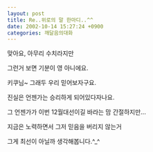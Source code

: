 ```yaml
---
layout: post
title: Re..위로의 말 한마디..^^
date: 2002-10-14 15:27:24 +0900
categories: 깨달음의대화
---
```

맞아요, 아무리 수치라지만
  
그런거 보면 기분이 영 아니에요.
  
키쿠님~ 그래두 우리 믿어보자구요.
  
진실은 언젠가는 승리하게 되어있다자나요.
  
그 언젠가가 이번 12월대선이길 바라는 맘 간절하지만...
  
지금은 노력하면서 그저 믿음을 버리지 않는거
  
그게 최선이 아닐까 생각해봅니다.^_^